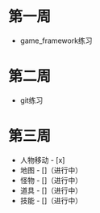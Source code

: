 # 第一周
* game_framework练习
# 第二周
* git练习
# 第三周
* 人物移动 - [x]
* 地图 - []（进行中）
* 怪物 - []（进行中）
* 道具 - []（进行中）
* 技能 - []（进行中）
	